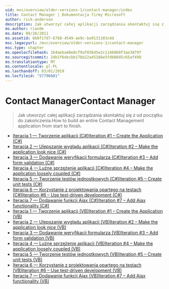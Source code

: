 ```yaml
---
uid: mvc/overview/older-versions-1/contact-manager/index
title: Contact Manager | Dokumentacja firmy Microsoft
author: rick-anderson
description: Jak utworzyć całej aplikacji zarządzania skontaktuj się z od początku do zakończenia.
ms.author: riande
ms.date: 09/28/2011
ms.assetid: 6b0f1fd7-6768-4549-ae9c-be9131103c4d
msc.legacyurl: /mvc/overview/older-versions-1/contact-manager
msc.type: chapter
ms.openlocfilehash: 164aeba48e0cf9af036d5e2c1146060f3ae3879f
ms.sourcegitcommit: 24b1f6decbb17bb22a45166e5fdb0845c65af498
ms.translationtype: MT
ms.contentlocale: pl-PL
ms.lasthandoff: 03/01/2019
ms.locfileid: "57796601"
---
```

<a name="contact-manager"></a><span data-ttu-id="d869a-103">Contact Manager</span><span class="sxs-lookup"><span data-stu-id="d869a-103">Contact Manager</span></span>
====================
> <span data-ttu-id="d869a-104">Jak utworzyć całej aplikacji zarządzania skontaktuj się z od początku do zakończenia.</span><span class="sxs-lookup"><span data-stu-id="d869a-104">How to build an entire Contact Management application from start to finish.</span></span>


- [<span data-ttu-id="d869a-105">Iteracja 1 — Tworzenie aplikacji (C#)</span><span class="sxs-lookup"><span data-stu-id="d869a-105">Iteration #1 – Create the Application (C#)</span></span>](iteration-1-create-the-application-cs.md)
- [<span data-ttu-id="d869a-106">Iteracja 2 — Ulepszanie wyglądu aplikacji (C#)</span><span class="sxs-lookup"><span data-stu-id="d869a-106">Iteration #2 – Make the application look nice (C#)</span></span>](iteration-2-make-the-application-look-nice-cs.md)
- [<span data-ttu-id="d869a-107">Iteracja 3 — Dodawanie weryfikacji formularza (C#)</span><span class="sxs-lookup"><span data-stu-id="d869a-107">Iteration #3 – Add form validation (C#)</span></span>](iteration-3-add-form-validation-cs.md)
- [<span data-ttu-id="d869a-108">Iteracja 4 — Luźne sprzężenie aplikacji (C#)</span><span class="sxs-lookup"><span data-stu-id="d869a-108">Iteration #4 – Make the application loosely coupled (C#)</span></span>](iteration-4-make-the-application-loosely-coupled-cs.md)
- [<span data-ttu-id="d869a-109">Iteracja 5 — Tworzenie testów jednostkowych (C#)</span><span class="sxs-lookup"><span data-stu-id="d869a-109">Iteration #5 – Create unit tests (C#)</span></span>](iteration-5-create-unit-tests-cs.md)
- [<span data-ttu-id="d869a-110">Iteracja 6 — Korzystanie z projektowania opartego na testach (C#)</span><span class="sxs-lookup"><span data-stu-id="d869a-110">Iteration #6 – Use test-driven development (C#)</span></span>](iteration-6-use-test-driven-development-cs.md)
- [<span data-ttu-id="d869a-111">Iteracja 7 — Dodawanie funkcji Ajax (C#)</span><span class="sxs-lookup"><span data-stu-id="d869a-111">Iteration #7 – Add Ajax functionality (C#)</span></span>](iteration-7-add-ajax-functionality-cs.md)
- [<span data-ttu-id="d869a-112">Iteracja 1 — Tworzenie aplikacji (VB)</span><span class="sxs-lookup"><span data-stu-id="d869a-112">Iteration #1 – Create the Application (VB)</span></span>](iteration-1-create-the-application-vb.md)
- [<span data-ttu-id="d869a-113">Iteracja 2 — Ulepszanie wyglądu aplikacji (VB)</span><span class="sxs-lookup"><span data-stu-id="d869a-113">Iteration #2 – Make the application look nice (VB)</span></span>](iteration-2-make-the-application-look-nice-vb.md)
- [<span data-ttu-id="d869a-114">Iteracja 3 — Dodawanie weryfikacji formularza (VB)</span><span class="sxs-lookup"><span data-stu-id="d869a-114">Iteration #3 – Add form validation (VB)</span></span>](iteration-3-add-form-validation-vb.md)
- [<span data-ttu-id="d869a-115">Iteracja 4 — Luźne sprzężenie aplikacji (VB)</span><span class="sxs-lookup"><span data-stu-id="d869a-115">Iteration #4 – Make the application loosely coupled (VB)</span></span>](iteration-4-make-the-application-loosely-coupled-vb.md)
- [<span data-ttu-id="d869a-116">Iteracja 5 — Tworzenie testów jednostkowych (VB)</span><span class="sxs-lookup"><span data-stu-id="d869a-116">Iteration #5 – Create unit tests (VB)</span></span>](iteration-5-create-unit-tests-vb.md)
- [<span data-ttu-id="d869a-117">Iteracja 6 — Korzystanie z projektowania opartego na testach (VB)</span><span class="sxs-lookup"><span data-stu-id="d869a-117">Iteration #6 – Use test-driven development (VB)</span></span>](iteration-6-use-test-driven-development-vb.md)
- [<span data-ttu-id="d869a-118">Iteracja 7 — Dodawanie funkcji Ajax (VB)</span><span class="sxs-lookup"><span data-stu-id="d869a-118">Iteration #7 – Add Ajax functionality (VB)</span></span>](iteration-7-add-ajax-functionality-vb.md)

